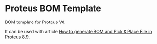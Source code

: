 # Proteus BOM Template

BOM template for Proteus V8.

It can be used with article [How to generate BOM and Pick & Place File in Proteus 8.9](https://support.jlcpcb.com/article/139-how-to-generate-bom-and-pick-and-place-file-in-proteus-89).

